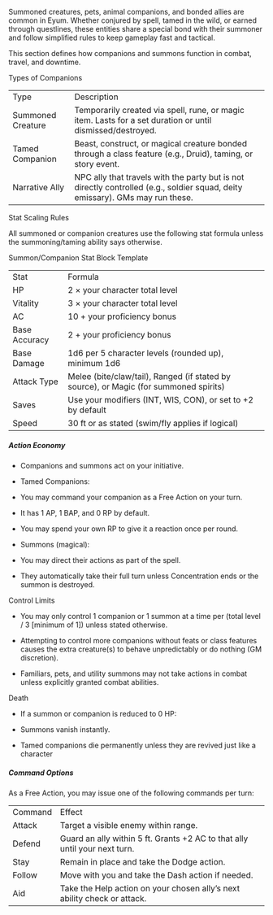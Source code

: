 Summoned creatures, pets, animal companions, and bonded allies are common in Eyum. Whether conjured by spell, tamed in the wild, or earned through questlines, these entities share a special bond with their summoner and follow simplified rules to keep gameplay fast and tactical.

This section defines how companions and summons function in combat, travel, and downtime.

Types of Companions

|   |   |
|---|---|
|Type|Description|
|Summoned Creature|Temporarily created via spell, rune, or magic item. Lasts for a set duration or until dismissed/destroyed.|
|Tamed Companion|Beast, construct, or magical creature bonded through a class feature (e.g., Druid), taming, or story event.|
|Narrative Ally|NPC ally that travels with the party but is not directly controlled (e.g., soldier squad, deity emissary). GMs may run these.|

Stat Scaling Rules

All summoned or companion creatures use the following stat formula unless the summoning/taming ability says otherwise.

Summon/Companion Stat Block Template

|   |   |
|---|---|
|Stat|Formula|
|HP|2 × your character total level|
|Vitality|3 × your character total level|
|AC|10 + your proficiency bonus|
|Base Accuracy|2 + your proficiency bonus|
|Base Damage|1d6 per 5 character levels (rounded up), minimum 1d6|
|Attack Type|Melee (bite/claw/tail), Ranged (if stated by source), or Magic (for summoned spirits)|
|Saves|Use your modifiers (INT, WIS, CON), or set to +2 by default|
|Speed|30 ft or as stated (swim/fly applies if logical)|

##### Action Economy

- Companions and summons act on your initiative.
    
- Tamed Companions:
    

- You may command your companion as a Free Action on your turn.
    
- It has 1 AP, 1 BAP, and 0 RP by default.
    
- You may spend your own RP to give it a reaction once per round.
    

- Summons (magical):
    

- You may direct their actions as part of the spell.
    
- They automatically take their full turn unless Concentration ends or the summon is destroyed.
    

Control Limits

- You may only control 1 companion or 1 summon at a time per (total level / 3 [minimum of 1]) unless stated otherwise.
    
- Attempting to control more companions without feats or class features causes the extra creature(s) to behave unpredictably or do nothing (GM discretion).
    
- Familiars, pets, and utility summons may not take actions in combat unless explicitly granted combat abilities.
    

Death

- If a summon or companion is reduced to 0 HP:
    

- Summons vanish instantly.
    
- Tamed companions die permanently unless they are revived just like a character
    

##### Command Options

As a Free Action, you may issue one of the following commands per turn:

|   |   |
|---|---|
|Command|Effect|
|Attack|Target a visible enemy within range.|
|Defend|Guard an ally within 5 ft. Grants +2 AC to that ally until your next turn.|
|Stay|Remain in place and take the Dodge action.|
|Follow|Move with you and take the Dash action if needed.|
|Aid|Take the Help action on your chosen ally’s next ability check or attack.|